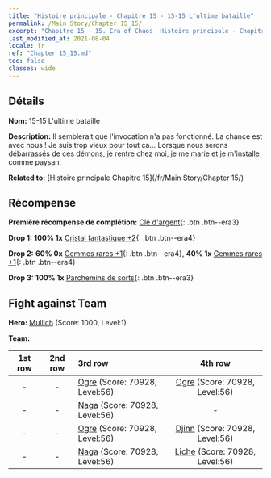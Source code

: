 ```yaml
---
title: "Histoire principale - Chapitre 15 - 15-15 L'ultime bataille"
permalink: /Main Story/Chapter 15_15/
excerpt: "Chapitre 15 - 15. Era of Chaos  Histoire principale - Chapitre 15_15. 15-15 L'ultime bataille"
last_modified_at: 2021-08-04
locale: fr
ref: "Chapter 15_15.md"
toc: false
classes: wide
---
```


## Détails

 **Nom:** 15-15 L'ultime bataille

 **Description:** Il semblerait que l'invocation n'a pas fonctionné. La chance est avec nous ! Je suis trop vieux pour tout ça... Lorsque nous serons débarrassés de ces démons, je rentre chez moi, je me marie et je m'installe comme paysan.

 **Related to:** [Histoire principale Chapitre 15](/fr/Main Story/Chapter 15/)

## Récompense

 **Première récompense de complétion:** [Clé d'argent](/ItemsFR/con_693/){: .btn .btn--era3}

 **Drop 1:** **100% 1x** [Cristal fantastique +2](/ItemsFR/mat_52/){: .btn .btn--era4}

 **Drop 2:** **60% 0x** [Gemmes rares +1](/ItemsFR/mat_44/){: .btn .btn--era4}, **40% 1x** [Gemmes rares +1](/ItemsFR/mat_44/){: .btn .btn--era4}

 **Drop 3:** **100% 1x** [Parchemins de sorts](/ItemsFR/con_694/){: .btn .btn--era3}


## Fight against Team
 **Hero:** [Mullich](/fr/heroes/Mullich/) (Score: 1000, Level:1)

 **Team:**


  | 1st row | 2nd row | 3rd row | 4th row |
  |:----:|:----:|:----|:----:|
  | - | - | [Ogre](/fr/units/Ogre/) (Score: 70928, Level:56)  | [Ogre](/fr/units/Ogre/) (Score: 70928, Level:56)  |
  | - | - | [Naga](/fr/units/Naga/) (Score: 70928, Level:56)  | - |
  | - | - | [Ogre](/fr/units/Ogre/) (Score: 70928, Level:56)  | [Djinn](/fr/units/Genie/) (Score: 70928, Level:56)  |
  | - | - | [Naga](/fr/units/Naga/) (Score: 70928, Level:56)  | [Liche](/fr/units/Lich/) (Score: 70928, Level:56)  |


